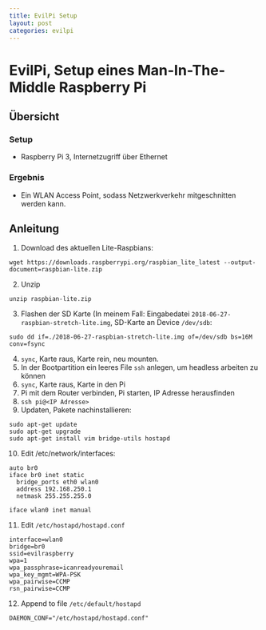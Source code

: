 ```yaml
---
title: EvilPi Setup
layout: post
categories: evilpi
---
```


# EvilPi, Setup eines Man-In-The-Middle Raspberry Pi

## Übersicht
### Setup
* Raspberry Pi 3, Internetzugriff über Ethernet
### Ergebnis
* Ein WLAN Access Point, sodass Netzwerkverkehr mitgeschnitten werden kann.

## Anleitung

1. Download des aktuellen Lite-Raspbians:
```
wget https://downloads.raspberrypi.org/raspbian_lite_latest --output-document=raspbian-lite.zip
```
2. Unzip 
```
unzip raspbian-lite.zip
```
3. Flashen der SD Karte (In meinem Fall: Eingabedatei ```2018-06-27-raspbian-stretch-lite.img```, SD-Karte an Device ```/dev/sdb```:
```
sudo dd if=./2018-06-27-raspbian-stretch-lite.img of=/dev/sdb bs=16M conv=fsync
``` 
4. ```sync```, Karte raus, Karte rein, neu mounten.
5. In der Bootpartition ein leeres File ```ssh``` anlegen, um headless arbeiten zu können
6. ```sync```, Karte raus, Karte in den Pi
7. Pi mit dem Router verbinden, Pi starten, IP Adresse herausfinden
8. ```ssh pi@<IP Adresse>```
9. Updaten, Pakete nachinstallieren:
```
sudo apt-get update
sudo apt-get upgrade
sudo apt-get install vim bridge-utils hostapd
```
10. Edit /etc/network/interfaces:
```
auto br0
iface br0 inet static
  bridge_ports eth0 wlan0
  address 192.168.250.1
  netmask 255.255.255.0

iface wlan0 inet manual
```
11. Edit ```/etc/hostapd/hostapd.conf```
```
interface=wlan0
bridge=br0
ssid=evilraspberry
wpa=1
wpa_passphrase=icanreadyouremail
wpa_key_mgmt=WPA-PSK
wpa_pairwise=CCMP
rsn_pairwise=CCMP
```
12. Append to file ```/etc/default/hostapd```
```
DAEMON_CONF="/etc/hostapd/hostapd.conf"
```





